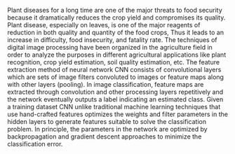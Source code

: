 Plant diseases for a long time are one of the major threats to food security because it dramatically reduces the crop yield and compromises its quality. Plant disease, especially on leaves, is one of the major reagents of reduction in both quality and quantity of the food crops, Thus it leads to an increase in difficulty, food insecurity, and fatality rate. The techniques of digital image processing have been organized in the agriculture field in order to analyze the purposes in different agricultural applications like plant recognition, crop yield estimation, soil quality estimation, etc. The feature extraction method of neural network CNN consists of convolutional layers which are sets of image filters convoluted to images or feature maps along with other layers (pooling). In image classification, feature maps are extracted through convolution and other processing layers repetitively and the network eventually outputs a label indicating an estimated class. Given a training dataset CNN unlike traditional machine learning techniques that use hand-crafted features optimizes the weights and filter parameters in the hidden layers to generate features suitable to solve the classification problem. In principle, the parameters in the network are optimized by backpropagation and gradient descent approaches to minimize the classification error.
